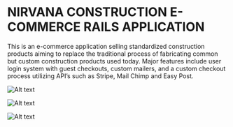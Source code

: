 # NIRVANA CONSTRUCTION E-COMMERCE RAILS APPLICATION
This is an e-commerce application selling standardized construction products aiming to replace the traditional process
of fabricating common but custom construction products used today. Major features include user login system with guest checkouts, custom mailers, and a custom checkout process utilizing API’s such as Stripe, Mail Chimp and Easy Post.


![Alt text](http://i854.photobucket.com/albums/ab108/The_Big_Zukini/Screen%20Shot%202017-09-18%20at%203.38.27%20PM_1.png "Ecommerce Home Page")

![Alt text](http://i854.photobucket.com/albums/ab108/The_Big_Zukini/Screen%20Shot%202017-09-18%20at%203.39.44%20PM_1.png "Products Page")

![Alt text](http://i854.photobucket.com/albums/ab108/The_Big_Zukini/Screen%20Shot%202017-09-18%20at%203.41.13%20PM.png "Checkout Page")

